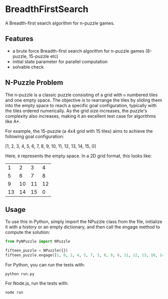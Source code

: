 # BreadthFirstSearch
A Breadth-first search algorithm for n-puzzle games.

## Features

- a brute force Breadth-first search algorithm for n-puzzle games (8-puzzle, 15-puzzle etc)
- initial state parameter for parallel computation
- solvable check

## N-Puzzle Problem
The n-puzzle is a classic puzzle consisting of a grid with `n` numbered tiles and one empty space. The objective is to rearrange the tiles by sliding them into the empty space to reach a specific goal configuration, typically with the tiles ordered numerically. As the grid size increases, the puzzle's complexity also increases, making it an excellent test case for algorithms like A*.

For example, the 15-puzzle (a 4x4 grid with 15 tiles) aims to achieve the following goal configuration:

\[1, 2, 3, 4, 5, 6, 7, 8, 9, 10, 11, 12, 13, 14, 15, 0\]

Here, `0` represents the empty space. In a 2D grid format, this looks like:

<table>
  <tr>
    <td>1</td>
    <td>2</td>
    <td>3</td>
    <td>4</td>
  </tr>
  <tr>
    <td>5</td>
    <td>6</td>
    <td>7</td>
    <td>8</td>
  </tr>
  <tr>
    <td>9</td>
    <td>10</td>
    <td>11</td>
    <td>12</td>
  </tr>
  <tr>
    <td>13</td>
    <td>14</td>
    <td>15</td>
    <td>0</td>
  </tr>
</table>

## Usage
To use this in Python, simply import the NPuzzle class from the file, initialize it with a history or an empty dictionary, and then call the engage method to compute the solution:
```python
from PyNPuzzle import NPuzzle

fifteen_puzzle = NPuzzle({})
fifteen_puzzle.engage([1, 0, 2, 4, 5, 7, 3, 8, 9, 6, 11, 12, 13, 10, 14, 15])
```
For Python, you can run the tests with:

`python run.py`
    
For Node.js, run the tests with:

`node run`
